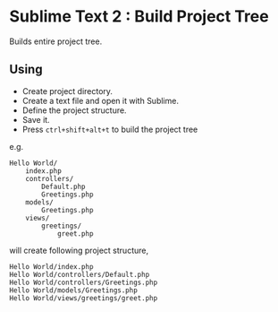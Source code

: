 # Sublime Text 2 : Build Project Tree

Builds entire project tree.

## Using

* Create project directory.
* Create a text file and open it with Sublime.
* Define the project structure.
* Save it.
* Press `ctrl+shift+alt+t` to build the project tree

e.g.

    Hello World/
        index.php
        controllers/
            Default.php
            Greetings.php
        models/
            Greetings.php
        views/
            greetings/
                greet.php

will create following project structure,

    Hello World/index.php
    Hello World/controllers/Default.php
    Hello World/controllers/Greetings.php
    Hello World/models/Greetings.php
    Hello World/views/greetings/greet.php

